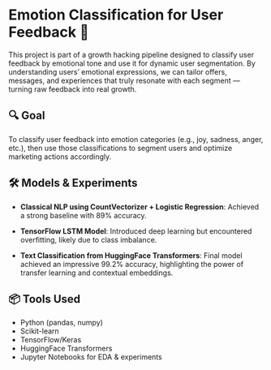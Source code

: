 # Emotion Classification for User Feedback 🎯
This project is part of a growth hacking pipeline designed to classify user feedback by emotional tone and use it for dynamic user segmentation. By understanding users’ emotional expressions, we can tailor offers, messages, and experiences that truly resonate with each segment — turning raw feedback into real growth.

## 🔍 Goal
To classify user feedback into emotion categories (e.g., joy, sadness, anger, etc.), then use those classifications to segment users and optimize marketing actions accordingly.

## 🛠️ Models & Experiments
- **Classical NLP using CountVectorizer + Logistic Regression**: Achieved a strong baseline with 89% accuracy.

- **TensorFlow LSTM Model**: Introduced deep learning but encountered overfitting, likely due to class imbalance.

- **Text Classification from HuggingFace Transformers**: Final model achieved an impressive 99.2% accuracy, highlighting the power of transfer learning and contextual embeddings.

## 📦 Tools Used
- Python (pandas, numpy)
- Scikit-learn
- TensorFlow/Keras
- HuggingFace Transformers
- Jupyter Notebooks for EDA & experiments



